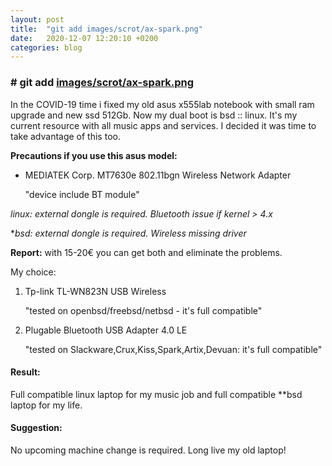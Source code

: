 ```yaml
---
layout: post
title:  "git add images/scrot/ax-spark.png"
date:   2020-12-07 12:20:10 +0200
categories: blog 
---
```


### # git add [images/scrot/ax-spark.png](https://aicsx.github.io/ax/images/scrot/ax-spark.png)

In the COVID-19 time i fixed my old asus x555lab notebook with small ram upgrade and new ssd 512Gb. Now my dual boot is bsd :: linux. It's my current resource with all music apps and services. I decided it was time to take advantage of this too.



**Precautions if you use this asus model:**

- MEDIATEK Corp. MT7630e 802.11bgn Wireless Network Adapter 
  
  "device include BT module"

*linux: external dongle is required. Bluetooth issue if kernel > 4.x*

**bsd: external dongle is required.  Wireless missing driver*

**Report:** with 15-20€ you can get both and eliminate the problems. 



My  choice:

1. Tp-link TL-WN823N USB Wireless 
   
   "tested on openbsd/freebsd/netbsd - it's full compatible"

2. Plugable Bluetooth USB Adapter 4.0 LE 
   
   "tested on Slackware,Crux,Kiss,Spark,Artix,Devuan: it's full compatible"



#### Result:

Full compatible linux laptop for my music job and full compatible **bsd laptop for my life.  

#### Suggestion:

No upcoming machine change is required. Long live my old laptop!

